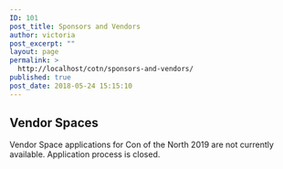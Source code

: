 ```yaml
---
ID: 101
post_title: Sponsors and Vendors
author: victoria
post_excerpt: ""
layout: page
permalink: >
  http://localhost/cotn/sponsors-and-vendors/
published: true
post_date: 2018-05-24 15:15:10
---
```

## Vendor Spaces
Vendor Space applications for Con of the North 2019 are not currently available. Application process is closed.